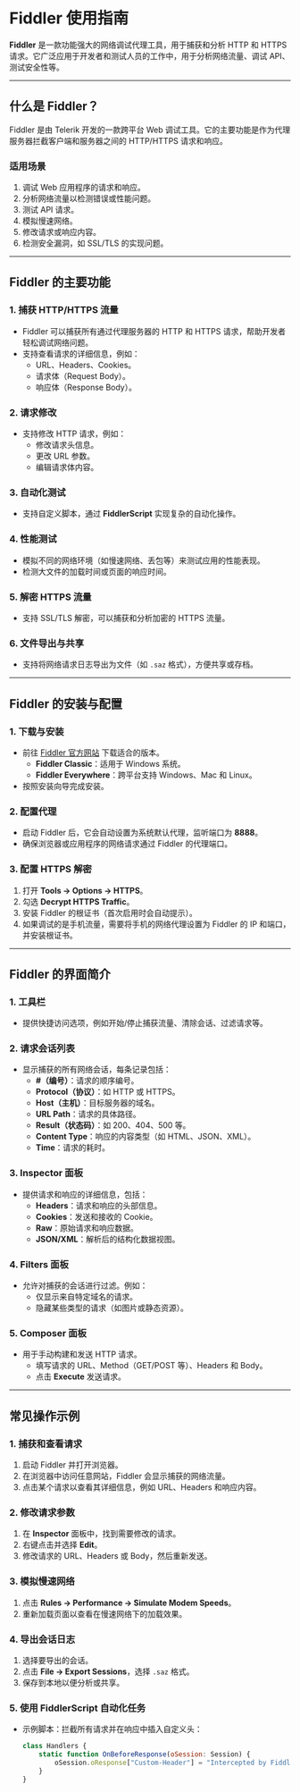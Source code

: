 # Fiddler 使用指南

**Fiddler** 是一款功能强大的网络调试代理工具，用于捕获和分析 HTTP 和 HTTPS 请求。它广泛应用于开发者和测试人员的工作中，用于分析网络流量、调试 API、测试安全性等。

---

## **什么是 Fiddler？**

Fiddler 是由 Telerik 开发的一款跨平台 Web 调试工具。它的主要功能是作为代理服务器拦截客户端和服务器之间的 HTTP/HTTPS 请求和响应。

### **适用场景**
1. 调试 Web 应用程序的请求和响应。
2. 分析网络流量以检测错误或性能问题。
3. 测试 API 请求。
4. 模拟慢速网络。
5. 修改请求或响应内容。
6. 检测安全漏洞，如 SSL/TLS 的实现问题。

---

## **Fiddler 的主要功能**

### **1. 捕获 HTTP/HTTPS 流量**
- Fiddler 可以捕获所有通过代理服务器的 HTTP 和 HTTPS 请求，帮助开发者轻松调试网络问题。
- 支持查看请求的详细信息，例如：
  - URL、Headers、Cookies。
  - 请求体（Request Body）。
  - 响应体（Response Body）。

### **2. 请求修改**
- 支持修改 HTTP 请求，例如：
  - 修改请求头信息。
  - 更改 URL 参数。
  - 编辑请求体内容。

### **3. 自动化测试**
- 支持自定义脚本，通过 **FiddlerScript** 实现复杂的自动化操作。

### **4. 性能测试**
- 模拟不同的网络环境（如慢速网络、丢包等）来测试应用的性能表现。
- 检测大文件的加载时间或页面的响应时间。

### **5. 解密 HTTPS 流量**
- 支持 SSL/TLS 解密，可以捕获和分析加密的 HTTPS 流量。

### **6. 文件导出与共享**
- 支持将网络请求日志导出为文件（如 `.saz` 格式），方便共享或存档。

---

## **Fiddler 的安装与配置**

### **1. 下载与安装**
- 前往 [Fiddler 官方网站](https://www.telerik.com/fiddler) 下载适合的版本。
  - **Fiddler Classic**：适用于 Windows 系统。
  - **Fiddler Everywhere**：跨平台支持 Windows、Mac 和 Linux。
- 按照安装向导完成安装。

### **2. 配置代理**
- 启动 Fiddler 后，它会自动设置为系统默认代理，监听端口为 **8888**。
- 确保浏览器或应用程序的网络请求通过 Fiddler 的代理端口。

### **3. 配置 HTTPS 解密**
1. 打开 **Tools -> Options -> HTTPS**。
2. 勾选 **Decrypt HTTPS Traffic**。
3. 安装 Fiddler 的根证书（首次启用时会自动提示）。
4. 如果调试的是手机流量，需要将手机的网络代理设置为 Fiddler 的 IP 和端口，并安装根证书。

---

## **Fiddler 的界面简介**

### **1. 工具栏**
- 提供快捷访问选项，例如开始/停止捕获流量、清除会话、过滤请求等。

### **2. 请求会话列表**
- 显示捕获的所有网络会话，每条记录包括：
  - **#（编号）**：请求的顺序编号。
  - **Protocol（协议）**：如 HTTP 或 HTTPS。
  - **Host（主机）**：目标服务器的域名。
  - **URL Path**：请求的具体路径。
  - **Result（状态码）**：如 200、404、500 等。
  - **Content Type**：响应的内容类型（如 HTML、JSON、XML）。
  - **Time**：请求的耗时。

### **3. Inspector 面板**
- 提供请求和响应的详细信息，包括：
  - **Headers**：请求和响应的头部信息。
  - **Cookies**：发送和接收的 Cookie。
  - **Raw**：原始请求和响应数据。
  - **JSON/XML**：解析后的结构化数据视图。

### **4. Filters 面板**
- 允许对捕获的会话进行过滤。例如：
  - 仅显示来自特定域名的请求。
  - 隐藏某些类型的请求（如图片或静态资源）。

### **5. Composer 面板**
- 用于手动构建和发送 HTTP 请求。
  - 填写请求的 URL、Method（GET/POST 等）、Headers 和 Body。
  - 点击 **Execute** 发送请求。

---

## **常见操作示例**

### **1. 捕获和查看请求**
1. 启动 Fiddler 并打开浏览器。
2. 在浏览器中访问任意网站，Fiddler 会显示捕获的网络流量。
3. 点击某个请求以查看其详细信息，例如 URL、Headers 和响应内容。

### **2. 修改请求参数**
1. 在 **Inspector** 面板中，找到需要修改的请求。
2. 右键点击并选择 **Edit**。
3. 修改请求的 URL、Headers 或 Body，然后重新发送。

### **3. 模拟慢速网络**
1. 点击 **Rules -> Performance -> Simulate Modem Speeds**。
2. 重新加载页面以查看在慢速网络下的加载效果。

### **4. 导出会话日志**
1. 选择要导出的会话。
2. 点击 **File -> Export Sessions**，选择 `.saz` 格式。
3. 保存到本地以便分析或共享。

### **5. 使用 FiddlerScript 自动化任务**
- 示例脚本：拦截所有请求并在响应中插入自定义头：
  ```javascript
  class Handlers {
      static function OnBeforeResponse(oSession: Session) {
          oSession.oResponse["Custom-Header"] = "Intercepted by Fiddler";
      }
  }
